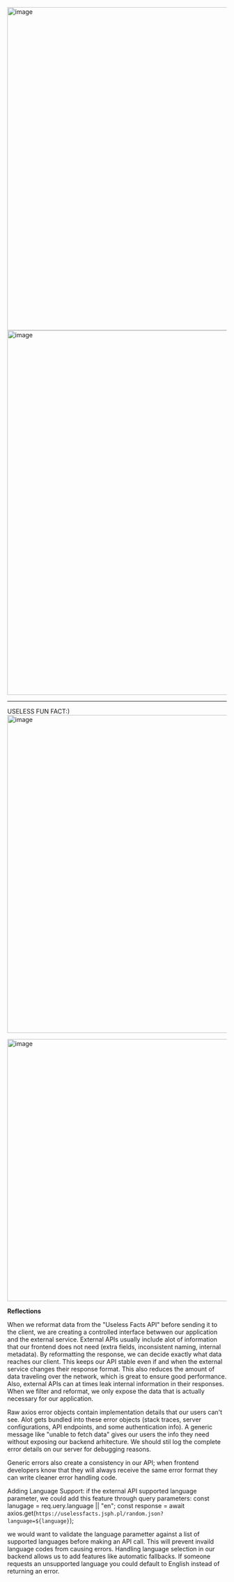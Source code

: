 
<img width="742" alt="image" src="https://github.com/user-attachments/assets/24547ae5-8095-4c2f-88d9-3e01726a8ec2" />


<img width="837" alt="image" src="https://github.com/user-attachments/assets/4ea8bbfb-0279-40fd-9279-f82ec43a61f4" />




----------------------------------------------------------------------------------------------------------------------
USELESS FUN FACT:)
<img width="730" alt="image" src="https://github.com/user-attachments/assets/0e70c2a5-f415-4efa-a496-b21b59d38e16" />

<img width="602" alt="image" src="https://github.com/user-attachments/assets/7b0fce8a-8d84-4db6-8eec-0f39830a0123" />


__Reflections__

When we reformat data from the "Useless Facts API" before sending it to the client, we are creating a controlled interface
betwwen our application and the external service. External APIs usually include alot of information that our frontend does
not need (extra fields, inconsistent naming, internal metadata). By reformatting the response, we can decide exactly
what data reaches our client. This keeps our API stable even if and when the external service changes their response format.
This also reduces the amount of data traveling over the network, which is great to ensure good performance.
Also, external APIs can at times leak internal information in their responses. When we filter and reformat, we only expose
the data that is actually necessary for our application.

Raw axios error objects contain implementation details that our users can't see. Alot gets bundled into these error objects
(stack traces, server configurations, API endpoints, and some authentication info). A generic message like "unable to fetch data" gives our
users the info they need without exposing our backend arhitecture. We should stil log the complete error details on our server for debugging reasons.

Generic errors also create a consistency in our API; when frontend developers know that they will always receive the same error format 
they can write cleaner error handling code.

Adding Language Support: if the external API supported language parameter, we could add this feature through query parameters:
const lanugage = req.uery.language || "en";
const response = await 
axios.get(`https://uselessfacts.jsph.pl/random.json?language=${language}`);

we would want to validate the language parametter against a list of supported languages before making an API call. This will
prevent invaild language codes from causing errors. Handling language selection in our backend allows us to add features like 
automatic fallbacks.  If someone requests an unsupported language you could default to English instead of returning an error.

